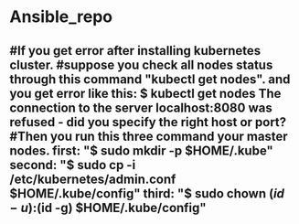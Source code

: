 # Ansible_repo
#If you get error after installing kubernetes cluster.
#suppose you check all nodes status through this command "kubectl get nodes". and you get error like this:
$ kubectl get nodes
The connection to the server localhost:8080 was refused - did you specify the right host or port?
#Then you run this three command your master nodes.
first: "$ sudo mkdir -p $HOME/.kube"
second: "$ sudo cp -i /etc/kubernetes/admin.conf $HOME/.kube/config"
third: "$ sudo chown $(id -u):$(id -g) $HOME/.kube/config"
--------------------------------------------------------------------
